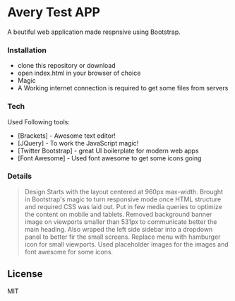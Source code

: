 # Avery Test APP

A beutiful web application made respnsive using Bootstrap.

### Installation

  - clone this repository or download
  - open index.html in your browser of choice
  - Magic
  - A Working internet connection is required to get some files from servers
  
### Tech

Used Following tools:

* [Brackets] - Awesome text editor!
* [JQuery] - To work the JavaScript magic!
* [Twitter Bootstrap] - great UI boilerplate for modern web apps
* [Font Awesome] - Used font awesome to get some icons going

### Details

> Design Starts with the layout centered at 960px max-width.
>Brought in Bootstrap's magic to turn responsive mode once HTML structure and required 
CSS was laid out.
>Put in few media queries to optimize the content on mobile and tablets.
>Removed background banner image on viewports smaller than 531px to communicate better the main heading.
>Also wraped the left side sidebar into a dropdown panel to better fir the small screens.
>Replace menu with hamburger icon for small viewports.
>Used placeholder images for the images and font awesome for some icons.

License
----

MIT
